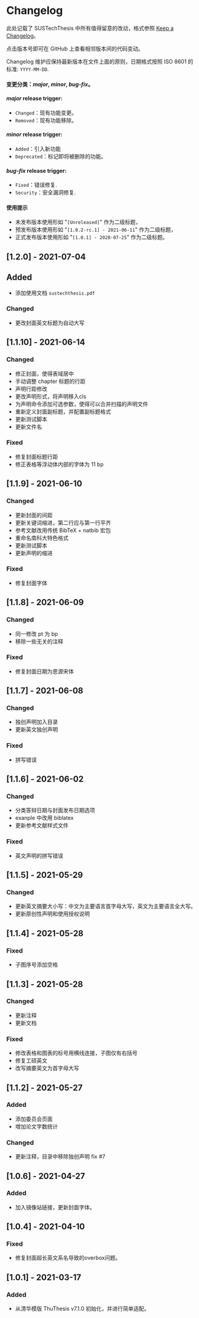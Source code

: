 # Changelog

此处记载了 SUSTechThesis 中所有值得留意的改动，格式参照 [Keep a Changelog](https://keepachangelog.com/en/1.0.0/)。

点击版本号即可在 GitHub 上查看相邻版本间的代码变动。

Changelog 维护应保持最新版本在文件上面的原则，日期格式按照 ISO 8601 的标准: `YYYY-MM-DD`.

#### 变更分类：*major*, *minor*, *bug-fix*。

#### *major* release trigger:

- `Changed`：现有功能变更。
- `Removed`：现有功能移除。

#### *minor* release trigger:

- `Added`：引入新功能
- `Deprecated`：标记即将被删除的功能。

#### *bug-fix* release trigger:

- `Fixed`：错误修复.
- `Security`：安全漏洞修复.

#### 使用提示

- 未发布版本使用形如 "`[Unreleased]`" 作为二级标题，
- 预发布版本使用形如 "`[1.0.2-rc.1] - 2021-06-11`" 作为二级标题，
- 正式发布版本使用形如 "`[1.0.1] - 2020-07-25`" 作为二级标题。

## [1.2.0] - 2021-07-04

## Added
- 添加使用文档 `sustechthesis.pdf`

### Changed
- 更改封面英文标题为自动大写

## [1.1.10] - 2021-06-14
### Changed
- 修正封面，使得表域居中
- 手动调整 chapter 标题的行距
- 声明行距修改
- 更改声明形式，将声明移入cls
- 为声明命令添加可选参数，使得可以合并扫描的声明文件
- 重新定义封面副标题，并配置副标题格式
- 更新测试脚本
- 更新文件名

### Fixed
- 修复封面标题行距
- 修正表格等浮动体内部的字体为 11 bp

## [1.1.9] - 2021-06-10
### Changed
- 更新封面的间距
- 更新关键词缩进，第二行应与第一行平齐
- 参考文献改用传统 BibTeX + natbib 宏包
- 重命名南科大特色格式
- 更新测试脚本
- 更新声明的缩进

### Fixed
- 修复封面字体

## [1.1.8] - 2021-06-09
### Changed
- 同一修改 pt 为 bp
- 移除一些无关的注释

### Fixed
- 修复封面日期为思源宋体

## [1.1.7] - 2021-06-08
### Changed
- 独创声明加入目录
- 更新英文独创声明

### Fixed
- 拼写错误

## [1.1.6] - 2021-06-02
### Changed
- 分类答辩日期与封面发布日期选项
- exanple 中改用 biblatex
- 更新参考文献样式文件

### Fixed
- 英文声明的拼写错误

## [1.1.5] - 2021-05-29
### Changed
- 更新英文摘要大小写：中文为主要语言首字母大写，英文为主要语言全大写。
- 更新原创性声明和使用授权说明

## [1.1.4] - 2021-05-28
### Fixed
- 子图序号添加空格

## [1.1.3] - 2021-05-28
### Changed
- 更新注释
- 更新文档

### Fixed
- 修改表格和图表的标号用横线连接，子图仅有右括号
- 修复工硕英文
- 改写摘要英文为首字母大写

## [1.1.2] - 2021-05-27
### Added
- 添加委员会页面
- 增加论文字数统计

### Changed
- 更新注释，目录中移除独创声明 fix #7

## [1.0.6] - 2021-04-27
### Added
- 加入镜像站链接，更新封面字体。

## [1.0.4] - 2021-04-10
### Fixed
- 修复封面超长英文系名导致的overbox问题。

## [1.0.1] - 2021-03-17
### Added
- 从清华模版 ThuThesis v7.1.0 初始化，并进行简单适配。